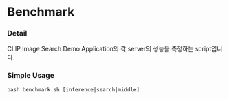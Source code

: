 # Benchmark

### Detail

CLIP Image Search Demo Application의 각 server의 성능을 측정하는 script입니다.  

### Simple Usage

```
bash benchmark.sh [inference|search|middle]
```

